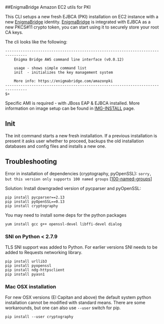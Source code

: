 ##EnigmaBridge Amazon EC2 utils for PKI

This CLI setups a new fresh EJBCA (PKI) installation on EC2 instance with a new [EnigmaBridge] identity.
[EnigmaBridge] is integrated with EJBCA as a new PKCS#11 crypto token, you can start using it
to securely store your root CA keys.

The cli looks like the following:
```
--------------------------------------------------------------------------------
    Enigma Bridge AWS command line interface (v0.0.12) 

    usage - shows simple command list
    init  - initializes the key management system

    More info: https://enigmabridge.com/amazonpki 
--------------------------------------------------------------------------------
$> 
```

Specific AMI is required - with JBoss EAP & EJBCA installed.
More information on image setup can be found in [IMG-INSTALL] page.

## Init
The init command starts a new fresh installation. If a previous installation is present
it asks user whether to proceed, backups the old installation databases and config files
and installs a new one.

## Troubleshooting
Error in installation of dependencies (cryptography, pyOpenSSL):
`sorry, but this version only supports 100 named groups` \[[100-named-groups]\]

Solution:
Install downgraded version of pycparser and pyOpenSSL:

```
pip install pycparser==2.13
pip install pyOpenSSL==0.13
pip install cryptography
```

You may need to install some deps for the python packages

```
yum install gcc g++ openssl-devel libffi-devel dialog
```

### SNI on Python < 2.7.9

TLS SNI support was added to Python. For earlier versions SNI needs to be added to Requests networking library.

```
pip install urllib3
pip install pyopenssl
pip install ndg-httpsclient
pip install pyasn1
```

### Mac OSX installation
For new OSX versions (El Capitan and above) the default system python installation
cannot be modified with standard means. There are some workarounds, but one can also use
`--user` switch for pip.

```
pip install --user cryptography
```

[100-named-groups]: https://community.letsencrypt.org/t/certbot-auto-fails-while-setting-up-virtual-environment-complains-about-package-hashes/20529/18
[IMG-INSTALL]: https://github.com/EnigmaBridge/ebaws.py/blob/master/IMG-INSTALL.md
[EnigmaBridge]: https://enigmabridge.com

